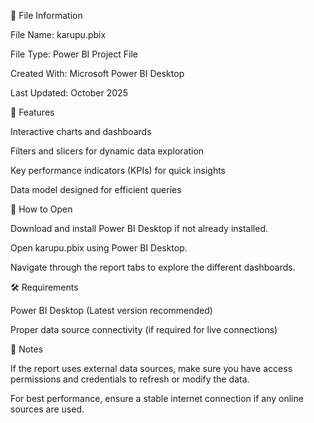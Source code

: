 📂 File Information

File Name: karupu.pbix

File Type: Power BI Project File

Created With: Microsoft Power BI Desktop

Last Updated: October 2025

🧭 Features

Interactive charts and dashboards

Filters and slicers for dynamic data exploration

Key performance indicators (KPIs) for quick insights

Data model designed for efficient queries

🚀 How to Open

Download and install Power BI Desktop
 if not already installed.

Open karupu.pbix using Power BI Desktop.

Navigate through the report tabs to explore the different dashboards.

🛠️ Requirements

Power BI Desktop (Latest version recommended)

Proper data source connectivity (if required for live connections)

📌 Notes

If the report uses external data sources, make sure you have access permissions and credentials to refresh or modify the data.

For best performance, ensure a stable internet connection if any online sources are used.
